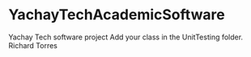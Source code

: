 # YachayTechAcademicSoftware

Yachay Tech software project
Add your class in the UnitTesting folder.
Richard Torres

